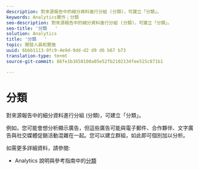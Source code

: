```yaml
---
description: 對來源報告中的細分資料進行分組 (分類)，可建立「分類」。
keywords: Analytics實作；分類
seo-description: 對來源報告中的細分資料進行分組 (分類)，可建立「分類」。
seo-title: '分類   '
solution: Analytics
title: '分類   '
topic: 開發人員和實施
uuid: 6bbb1113-9fc9-4e9d-9dd-d2 d9 d6 b67 b73
translation-type: tm+mt
source-git-commit: 86fe1b3650100a05e52fb2102134fee515c871b1

---
```



# 分類   

對來源報告中的細分資料進行分組 (分類)，可建立「分類」。

例如，您可能會想分析顯示廣告，但這些廣告可能與電子郵件、合作夥伴、文字廣告與社交媒體促銷活動混雜在一起。您可以建立群組，如此即可個別加以分析。

如需更多詳細資料，請參閱:

* Analytics 說明與參考指南中的[分類](https://marketing.adobe.com/resources/help/en_US/reference/classifications.html)

